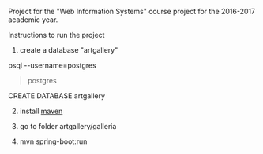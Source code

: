 Project for the "Web Information Systems" course project for the 2016-2017 academic year.

Instructions to run the project

1. create a database "artgallery"
 
 psql --username=postgres

 >postgres

 CREATE DATABASE artgallery

2. install [maven](https://maven.apache.org/install.html)
 
3. go to folder artgallery/galleria

4. mvn spring-boot:run

